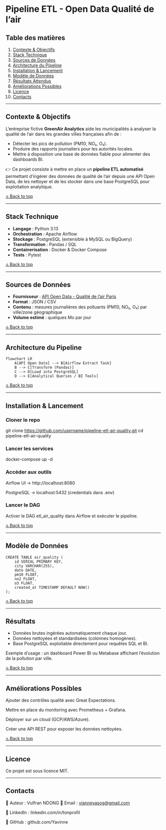 # Pipeline ETL - Open Data Qualité de l’air

## Table des matières
1. [Contexte & Objectifs](#contexte--objectifs)  
2. [Stack Technique](#stack-technique)  
3. [Sources de Données](#sources-de-données)  
4. [Architecture du Pipeline](#architecture-du-pipeline)  
5. [Installation & Lancement](#installation--lancement)  
6. [Modèle de Données](#modèle-de-données)  
7. [Résultats Attendus](#résultats)  
8. [Améliorations Possibles](#améliorations-possibles)  
9. [Licence](#licence)  
10. [Contacts](#contacts)  

---

## Contexte & Objectifs
L’entreprise fictive **GreenAir Analytics** aide les municipalités à analyser la qualité de l’air dans les grandes villes françaises afin de :  
- Détecter les pics de pollution (PM10, NO₂, O₃).  
- Produire des rapports journaliers pour les autorités locales.  
- Mettre à disposition une base de données fiable pour alimenter des dashboards BI.  

👉 Ce projet consiste à mettre en place un **pipeline ETL automatisé** permettant d’ingérer des données de qualité de l’air depuis une API Open Data, de les nettoyer et de les stocker dans une base PostgreSQL pour exploitation analytique.  

[🔝 Back to top](#table-des-matières)  

---

## Stack Technique
- **Langage** : Python 3.13  
- **Orchestration** : Apache Airflow  
- **Stockage** : PostgreSQL (extensible à MySQL ou BigQuery)  
- **Transformation** : Pandas / SQL  
- **Containerisation** : Docker & Docker Compose  
- **Tests** : Pytest  

[🔝 Back to top](#table-des-matières)  

---

## Sources de Données
- **Fournisseur** : [API Open Data - Qualité de l’air Paris](https://opendata.paris.fr/explore/dataset/)  
- **Format** : JSON / CSV  
- **Contenu** : mesures journalières des polluants (PM10, NO₂, O₃) par ville/zone géographique  
- **Volume estimé** : quelques Mo par jour  

[🔝 Back to top](#table-des-matières)  

---

## Architecture du Pipeline
```mermaid
flowchart LR
    A[API Open Data] --> B[Airflow Extract Task]
    B --> C[Transform (Pandas)]
    C --> D[Load into PostgreSQL]
    D --> E[Analytical Queries / BI Tools]
```

[🔝 Back to top](#table-des-matières)

---

## Installation & Lancement

### Cloner le repo
git clone https://github.com/username/pipeline-etl-air-quality.git
cd pipeline-etl-air-quality

### Lancer les services
docker-compose up -d

### Accéder aux outils

Airflow UI → http://localhost:8080

PostgreSQL → localhost:5432 (credentials dans .env)

### Lancer le DAG

Activer le DAG etl_air_quality dans Airflow et exécuter le pipeline.

[🔝 Back to top](#table-des-matières)

---

## Modèle de Données
```mermaid
CREATE TABLE air_quality (
    id SERIAL PRIMARY KEY,
    city VARCHAR(255),
    date DATE,
    pm10 FLOAT,
    no2 FLOAT,
    o3 FLOAT,
    created_at TIMESTAMP DEFAULT NOW()
);
```

[🔝 Back to top](#table-des-matières)

---

## Résultats
- Données brutes ingérées automatiquement chaque jour.
- Données nettoyées et standardisées (colonnes homogènes).
- Base PostgreSQL exploitable directement pour requêtes SQL et BI.

Exemple d’usage : un dashboard Power BI ou Metabase affichant l’évolution de la pollution par ville.

[🔝 Back to top](#table-des-matières)

---

## Améliorations Possibles

Ajouter des contrôles qualité avec Great Expectations.

Mettre en place du monitoring avec Prometheus + Grafana.

Déployer sur un cloud (GCP/AWS/Azure).

Créer une API REST pour exposer les données nettoyées.

[🔝 Back to top](#table-des-matières)

---

## Licence

Ce projet est sous licence MIT.

---

## Contacts

👤 Auteur : Vulfran NDONG
📧 Email : vianneyasog@gmail.com

💼 LinkedIn : linkedin.com/in/tonprofil

🐙 GitHub : github.com/Yavinne